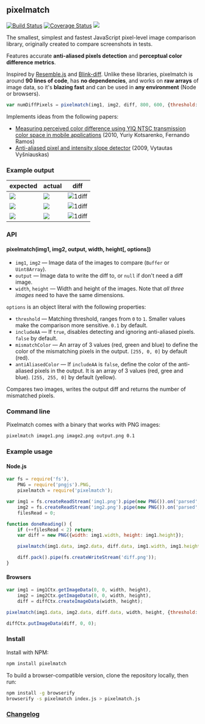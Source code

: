 ## pixelmatch

[![Build Status](https://travis-ci.org/mapbox/pixelmatch.svg?branch=master)](https://travis-ci.org/mapbox/pixelmatch)
[![Coverage Status](https://coveralls.io/repos/mapbox/pixelmatch/badge.svg?branch=master&service=github)](https://coveralls.io/github/mapbox/pixelmatch?branch=master)
[![](https://img.shields.io/badge/simply-awesome-brightgreen.svg)](https://github.com/mourner/projects)

The smallest, simplest and fastest JavaScript pixel-level image comparison library,
originally created to compare screenshots in tests.

Features accurate **anti-aliased pixels detection**
and **perceptual color difference metrics**.

Inspired by [Resemble.js](https://github.com/Huddle/Resemble.js)
and [Blink-diff](https://github.com/yahoo/blink-diff).
Unlike these libraries, pixelmatch is around **90 lines of code**,
has **no dependencies**, and works on **raw arrays** of image data,
so it's **blazing fast** and can be used in **any environment** (Node or browsers).

```js
var numDiffPixels = pixelmatch(img1, img2, diff, 800, 600, {threshold: 0.1});
```

Implements ideas from the following papers:

- [Measuring perceived color difference using YIQ NTSC transmission color space in mobile applications](http://www.progmat.uaem.mx:8080/artVol2Num2/Articulo3Vol2Num2.pdf) (2010, Yuriy Kotsarenko, Fernando Ramos)
- [Anti-aliased pixel and intensity slope detector](http://www.ee.ktu.lt/journal/2009/7/25_ISSN_1392-1215_Anti-aliased%20Pxel%20and%20Intensity%20Slope%20Detector.pdf) (2009, Vytautas Vyšniauskas)

### Example output

| expected | actual | diff |
| --- | --- | --- |
| ![](test/fixtures/4a.png) | ![](test/fixtures/4b.png) | ![1diff](test/fixtures/4diff.png) |
| ![](test/fixtures/3a.png) | ![](test/fixtures/3b.png) | ![1diff](test/fixtures/3diff.png) |
| ![](test/fixtures/1a.png) | ![](test/fixtures/1b.png) | ![1diff](test/fixtures/1diff.png) |

### API

#### pixelmatch(img1, img2, output, width, height[, options])

- `img1`, `img2` — Image data of the images to compare (`Buffer` or `Uint8Array`).
- `output` — Image data to write the diff to, or `null` if don't need a diff image.
- `width`, `height` — Width and height of the images. Note that _all three images_ need to have the same dimensions.

`options` is an object literal with the following properties:

- `threshold` — Matching threshold, ranges from `0` to `1`. Smaller values make the comparison more sensitive. `0.1` by default.
- `includeAA` — If `true`, disables detecting and ignoring anti-aliased pixels. `false` by default.
- `mismatchColor` — An array of 3 values (red, green and blue) to define the color of the mismatching pixels in the output. `[255, 0, 0]` by default (red).
- `antiAliasedColor` — If `includeAA` is `false`, define the color of the anti-aliased pixels in the output. It is an array of 3 values (red, gree and blue). `[255, 255, 0]` by default (yellow).

Compares two images, writes the output diff and returns the number of mismatched pixels.

### Command line

Pixelmatch comes with a binary that works with PNG images:

```bash
pixelmatch image1.png image2.png output.png 0.1
```

### Example usage

#### Node.js

```js
var fs = require('fs'),
    PNG = require('pngjs').PNG,
    pixelmatch = require('pixelmatch');

var img1 = fs.createReadStream('img1.png').pipe(new PNG()).on('parsed', doneReading),
    img2 = fs.createReadStream('img2.png').pipe(new PNG()).on('parsed', doneReading),
    filesRead = 0;

function doneReading() {
    if (++filesRead < 2) return;
    var diff = new PNG({width: img1.width, height: img1.height});

    pixelmatch(img1.data, img2.data, diff.data, img1.width, img1.height, {threshold: 0.1});

    diff.pack().pipe(fs.createWriteStream('diff.png'));
}
```

#### Browsers

```js
var img1 = img1Ctx.getImageData(0, 0, width, height),
    img2 = img2Ctx.getImageData(0, 0, width, height),
    diff = diffCtx.createImageData(width, height);

pixelmatch(img1.data, img2.data, diff.data, width, height, {threshold: 0.1});

diffCtx.putImageData(diff, 0, 0);
```

### Install

Install with NPM:

```bash
npm install pixelmatch
```

To build a browser-compatible version, clone the repository locally, then run:

```bash
npm install -g browserify
browserify -s pixelmatch index.js > pixelmatch.js
```

### [Changelog](https://github.com/mapbox/pixelmatch/releases)
